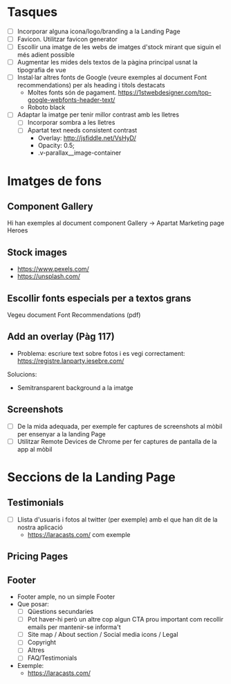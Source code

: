 # Tasques

- [ ] Incorporar alguna icona/logo/branding a la Landing Page
- [ ] Favicon. Utilitzar favicon generator
- [ ] Escollir una imatge de les webs de imatges d'stock mirant que siguin el més adient possible
- [ ] Augmentar les mides dels textos de la pàgina principal usnat la tipografia de vue
- [ ] Instal·lar altres fonts de Google (veure exemples al document Font recommendations) per als heading i titols destacats
  - Moltes fonts són de pagament. https://1stwebdesigner.com/top-google-webfonts-header-text/
  - Roboto black
- [ ] Adaptar la imatge per tenir millor contrast amb les lletres
  - [ ] Incorporar sombra a les lletres
  - [ ] Apartat text needs consistent contrast
    - Overlay: http://jsfiddle.net/VsHyD/
    - Opacity: 0.5;
    - .v-parallax__image-container

# Imatges de fons

## Component Gallery

Hi han exemples al document component Gallery -> Apartat Marketing page Heroes

## Stock images

- https://www.pexels.com/
- https://unsplash.com/

## Escollir fonts especials per a textos grans

Vegeu document Font Recommendations (pdf)

## Add an overlay (Pàg 117)

- Problema: escriure text sobre fotos i es vegi correctament: https://registre.lanparty.iesebre.com/

Solucions:
- Semitransparent background a la imatge

## Screenshots

- [ ] De la mida adequada, per exemple fer captures de screenshots al mòbil per ensenyar a la landing Page
- [ ] Utilitzar Remote Devices de Chrome per fer captures de pantalla de la app al mòbil

# Seccions de la Landing Page

## Testimonials
- [ ] Llista d'usuaris i fotos al twitter (per exemple) amb el que han dit de la nostra aplicació
  - https://laracasts.com/  com exemple
  
## Pricing Pages
  
## Footer

- Footer ample, no un simple Footer 
- Que posar:
  - [ ] Qüestions secundaries
  - [ ] Pot haver-hi però un altre cop algun CTA prou important com recollir emails per mantenir-se informa't
  - [ ] Site map / About section / Social media icons / Legal
  - [ ] Copyright
  - [ ] Altres
   - [ ] FAQ/Testimonials
- Exemple:
  - https://laracasts.com/  

